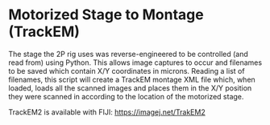 # Motorized Stage to Montage (TrackEM)

The stage the 2P rig uses was reverse-engineered to be controlled (and read from) using Python. This allows image captures to occur and filenames to be saved which contain X/Y coordinates in microns. Reading a list of filenames, this script will create a TrackEM montage XML file which, when loaded, loads all the scanned images and places them in the X/Y position they were scanned in according to the location of the motorized stage.

TrackEM2 is available with FIJI: https://imagej.net/TrakEM2
